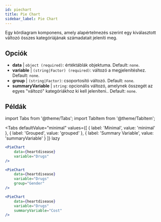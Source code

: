 ```yaml
---
id: piechart
title: Pie Chart
sidebar_label: Pie Chart
---
```


Egy kördiagram komponens, amely alapértelmezés szerint egy kiválasztott változó összes kategóriájának számadatait jeleníti meg.

## Opciók

* __data__ | `object (required)`: értéktáblák objektuma. Default: `none`.
* __variable__ | `(string|Factor) (required)`: változó a megjelenítéshez. Default: `none`.
* __group__ | `(string|Factor)`: csoportosító változó. Default: `none`.
* __summaryVariable__ | `string`: opcionális változó, amelynek összegét az egyes "változó" kategóriákhoz ki kell jeleníteni.. Default: `none`.


## Példák

import Tabs from '@theme/Tabs';
import TabItem from '@theme/TabItem';

<Tabs
    defaultValue="minimal"
    values={[
        { label: 'Minimal', value: 'minimal' },
        { label: 'Grouped', value: 'grouped' },
        { label: 'Summary Variable', value: 'summaryVariable' }
    ]}
    lazy
>

<TabItem value="minimal">

```jsx live
<PieChart 
    data={heartdisease} 
    variable="Drugs"
/>
```

</TabItem>

<TabItem value="grouped">

```jsx live
<PieChart 
    data={heartdisease} 
    variable="Drugs"
    group="Gender"
/>
```

</TabItem>

<TabItem value="summaryVariable">

```jsx live
<PieChart 
    data={heartdisease} 
    variable="Drugs"
    summaryVariable="Cost"
/>
```

</TabItem>

</Tabs>
